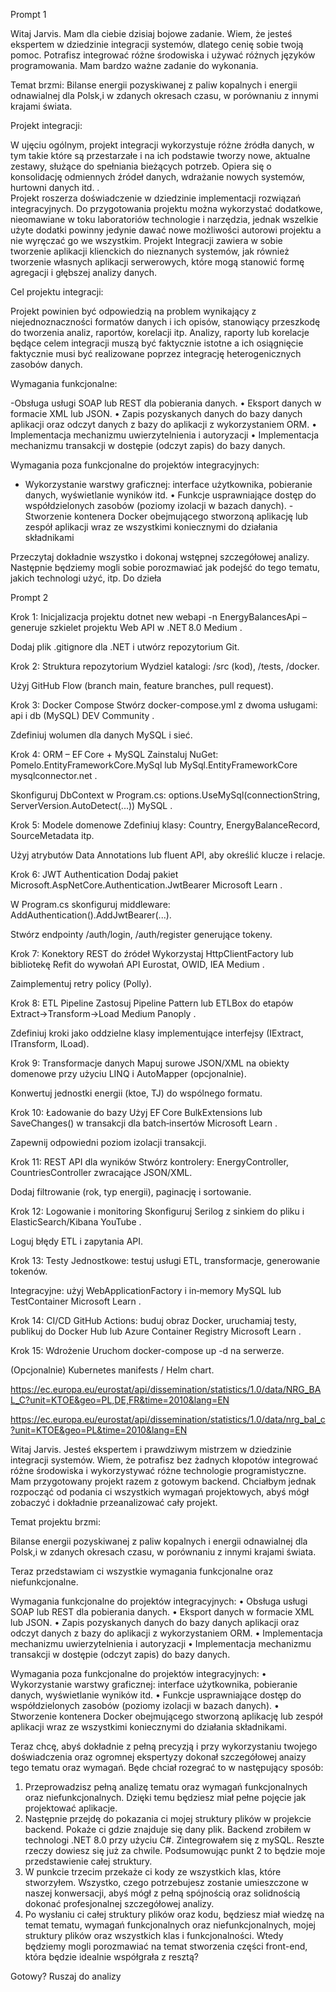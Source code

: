 Prompt 1


Witaj Jarvis. Mam dla ciebie dzisiaj bojowe zadanie. Wiem, że jesteś ekspertem w dziedzinie integracji systemów, dlatego cenię sobie twoją pomoc. Potrafisz integrować różne środowiska i używać różnych języków programowania. Mam bardzo ważne zadanie do wykonania.

Temat brzmi: 
Bilanse energii pozyskiwanej z paliw kopalnych i energii odnawialnej dla Polsk,i w zdanych okresach czasu, w porównaniu z innymi krajami świata.

Projekt integracji:

W ujęciu ogólnym, projekt integracji wykorzystuje różne źródła danych, w tym takie które są przestarzałe i na ich podstawie tworzy nowe, aktualne zestawy, służące do spełniania 
bieżących potrzeb. Opiera się o konsolidację odmiennych źródeł danych, wdrażanie nowych  systemów, hurtowni danych itd. .  
Projekt roszerza doświadczenie w dziedzinie implementacji rozwiązań integracyjnych. Do przygotowania projektu można wykorzystać dodatkowe, nieomawiane w toku laboratoriów technologie i narzędzia, jednak wszelkie użyte dodatki powinny jedynie dawać  nowe możliwości autorowi projektu a nie wyręczać go we wszystkim.  Projekt Integracji zawiera w sobie tworzenie aplikacji klienckich do nieznanych systemów,  jak również tworzenie własnych aplikacji serwerowych, które mogą stanowić formę agregacji i głębszej analizy danych. 

Cel projektu integracji:

Projekt powinien być odpowiedzią na problem wynikający z niejednoznaczności formatów
danych i ich opisów, stanowiący przeszkodę do tworzenia analiz, raportów, korelacji itp.
Analizy, raporty lub korelacje będące celem integracji muszą być faktycznie istotne a ich  osiągnięcie faktycznie musi być realizowane poprzez integrację heterogenicznych zasobów danych.

Wymagania funkcjonalne:

-Obsługa usługi SOAP lub REST dla pobierania danych. 
• Eksport danych w formacie XML lub JSON.
• Zapis pozyskanych danych do bazy danych aplikacji oraz odczyt danych z bazy
do aplikacji z wykorzystaniem ORM.
• Implementacja mechanizmu uwierzytelnienia i autoryzacji
• Implementacja mechanizmu transakcji w dostępie (odczyt zapis) do bazy danych.

Wymagania poza funkcjonalne do projektów integracyjnych:

- Wykorzystanie warstwy graficznej: interface użytkownika, pobieranie danych, 
wyświetlanie wyników itd.
• Funkcje usprawniające dostęp do współdzielonych zasobów (poziomy izolacji
w bazach danych).
-Stworzenie kontenera Docker obejmującego stworzoną aplikację lub zespół aplikacji 
wraz ze wszystkimi koniecznymi do działania składnikami

Przeczytaj dokładnie wszystko i dokonaj wstępnej szczegółowej analizy. Następnie będziemy mogli sobie porozmawiać jak podejść do tego tematu, jakich technologi użyć, itp. Do dzieła


Prompt 2

Krok 1: Inicjalizacja projektu
dotnet new webapi -n EnergyBalancesApi – generuje szkielet projektu Web API w .NET 8.0 
Medium
.

Dodaj plik .gitignore dla .NET i utwórz repozytorium Git.

Krok 2: Struktura repozytorium
Wydziel katalogi: /src (kod), /tests, /docker.

Użyj GitHub Flow (branch main, feature branches, pull request).

Krok 3: Docker Compose
Stwórz docker-compose.yml z dwoma usługami: api i db (MySQL) 
DEV Community
.

Zdefiniuj wolumen dla danych MySQL i sieć.

Krok 4: ORM – EF Core + MySQL
Zainstaluj NuGet: Pomelo.EntityFrameworkCore.MySql lub MySql.EntityFrameworkCore 
mysqlconnector.net
.

Skonfiguruj DbContext w Program.cs: options.UseMySql(connectionString, ServerVersion.AutoDetect(...)) 
MySQL
.

Krok 5: Modele domenowe
Zdefiniuj klasy: Country, EnergyBalanceRecord, SourceMetadata itp.

Użyj atrybutów Data Annotations lub fluent API, aby określić klucze i relacje.

Krok 6: JWT Authentication
Dodaj pakiet Microsoft.AspNetCore.Authentication.JwtBearer 
Microsoft Learn
.

W Program.cs skonfiguruj middleware: AddAuthentication().AddJwtBearer(...).

Stwórz endpointy /auth/login, /auth/register generujące tokeny.

Krok 7: Konektory REST do źródeł
Wykorzystaj HttpClientFactory lub bibliotekę Refit do wywołań API Eurostat, OWID, IEA 
Medium
.

Zaimplementuj retry policy (Polly).

Krok 8: ETL Pipeline
Zastosuj Pipeline Pattern lub ETLBox do etapów Extract→Transform→Load 
Medium
Panoply
.

Zdefiniuj kroki jako oddzielne klasy implementujące interfejsy (IExtract, ITransform, ILoad).

Krok 9: Transformacje danych
Mapuj surowe JSON/XML na obiekty domenowe przy użyciu LINQ i AutoMapper (opcjonalnie).

Konwertuj jednostki energii (ktoe, TJ) do wspólnego formatu.

Krok 10: Ładowanie do bazy
Użyj EF Core BulkExtensions lub SaveChanges() w transakcji dla batch‑insertów 
Microsoft Learn
.

Zapewnij odpowiedni poziom izolacji transakcji.

Krok 11: REST API dla wyników
Stwórz kontrolery: EnergyController, CountriesController zwracające JSON/XML.

Dodaj filtrowanie (rok, typ energii), paginację i sortowanie.

Krok 12: Logowanie i monitoring
Skonfiguruj Serilog z sinkiem do pliku i ElasticSearch/Kibana 
YouTube
.

Loguj błędy ETL i zapytania API.

Krok 13: Testy
Jednostkowe: testuj usługi ETL, transformacje, generowanie tokenów.

Integracyjne: użyj WebApplicationFactory<T> i in‑memory MySQL lub TestContainer 
Microsoft Learn
.

Krok 14: CI/CD
GitHub Actions: buduj obraz Docker, uruchamiaj testy, publikuj do Docker Hub lub Azure Container Registry 
Microsoft Learn
.

Krok 15: Wdrożenie
Uruchom docker-compose up -d na serwerze.

(Opcjonalnie) Kubernetes manifests / Helm chart.


https://ec.europa.eu/eurostat/api/dissemination/statistics/1.0/data/NRG_BAL_C?unit=KTOE&geo=PL,DE,FR&time=2010&lang=EN


https://ec.europa.eu/eurostat/api/dissemination/statistics/1.0/data/nrg_bal_c?unit=KTOE&geo=PL&time=2010&lang=EN


Witaj Jarvis. Jesteś ekspertem i prawdziwym mistrzem w dziedzinie integracji systemów. Wiem, że potrafisz bez żadnych kłopotów integrować różne środowiska i wykorzystywać różne technologie programistyczne. Mam przygotowany projekt razem z gotowym backend. Chciałbym jednak rozpocząć od podania ci wszystkich wymagań projektowych, abyś mógł zobaczyć i dokładnie przeanalizować cały projekt. 

Temat projektu brzmi: 

Bilanse energii pozyskiwanej z paliw kopalnych i energii odnawialnej dla Polsk,i w zdanych okresach czasu, w porównaniu z innymi krajami świata.

Teraz przedstawiam ci wszystkie wymagania funkcjonalne oraz niefunkcjonalne.

Wymagania funkcjonalne do projektów integracyjnych:
• Obsługa usługi SOAP lub REST dla pobierania danych.
• Eksport danych w formacie XML lub JSON.
• Zapis pozyskanych danych do bazy danych aplikacji oraz odczyt danych z bazy
do aplikacji z wykorzystaniem ORM.
• Implementacja mechanizmu uwierzytelnienia i autoryzacji
• Implementacja mechanizmu transakcji w dostępie (odczyt zapis) do bazy danych.

Wymagania poza funkcjonalne do projektów integracyjnych:
• Wykorzystanie warstwy graficznej: interface użytkownika, pobieranie danych,
wyświetlanie wyników itd.
• Funkcje usprawniające dostęp do współdzielonych zasobów (poziomy izolacji
w bazach danych).
• Stworzenie kontenera Docker obejmującego stworzoną aplikację lub zespół aplikacji
wraz ze wszystkimi koniecznymi do działania składnikami. 

Teraz chcę, abyś dokładnie z pełną precyzją i przy wykorzystaniu twojego doświadczenia oraz ogromnej ekspertyzy dokonał szczegółowej anaizy tego tematu oraz wymagań. Będe chciał rozegrać to w następujący sposób:

1. Przeprowadzisz pełną analizę tematu oraz wymagań funkcjonalnych oraz niefunkcjonalnych. Dzięki temu będziesz miał pełne pojęcie jak projektować aplikacje.
2. Następnie przejdę do pokazania ci mojej struktury plików w projekcie backend. Pokaże ci gdzie znajduje się dany plik. Backend zrobiłem w technologi .NET 8.0 przy użyciu C#. Zintegrowałem się z mySQL. Reszte rzeczy dowiesz się już za chwile. Podsumowując punkt 2 to będzie moje przedstawienie całej struktury.
3. W punkcie trzecim przekaże ci kody ze wszystkich klas, które stworzyłem. Wszystko, czego potrzebujesz zostanie umieszczone w naszej konwersacji, abyś mógł z pełną spójnością oraz solidnością dokonać profesjonalnej szczegółowej analizy.
4. Po wysłaniu ci całej struktury plików oraz kodu, będziesz miał wiedzę na temat tematu, wymagań funkcjonalnych oraz niefunkcjonalnych, mojej struktury plików oraz wszystkich klas i funkcjonalności. Wtedy będziemy mogli porozmawiać na temat stworzenia części front-end, która będzie idealnie współgrała z resztą?

Gotowy? Ruszaj do analizy 